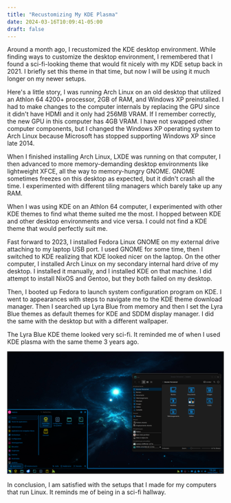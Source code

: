 ```yaml
---
title: "Recustomizing My KDE Plasma"
date: 2024-03-16T10:09:41-05:00
draft: false
---
```


Around a month ago, I recustomized the KDE desktop environment. While finding ways to customize the desktop environment, I remembered that I found a sci-fi-looking theme that would fit nicely with my KDE setup back in 2021. I briefly set this theme in that time, but now I will be using it much longer on my newer setups.

Here's a little story, I was running Arch Linux on an old desktop that utilized an Athlon 64 4200+ processor, 2GB of RAM, and Windows XP preinstalled. I had to make changes to the computer internals by replacing the GPU since it didn't have HDMI and it only had 256MB VRAM. If I remember correctly, the new GPU in this computer has 4GB VRAM. I have not swapped other computer components, but I changed the Windows XP operating system to Arch Linux because Microsoft has stopped supporting Windows XP since late 2014.

When I finished installing Arch Linux, LXDE was running on that computer, I then advanced to more memory-demanding desktop environments like lightweight XFCE, all the way to memory-hungry GNOME. GNOME sometimes freezes on this desktop as expected, but it didn't crash all the time. I experimented with different tiling managers which barely take up any RAM.

When I was using KDE on an Athlon 64 computer, I experimented with other KDE themes to find what theme suited me the most. I hopped between KDE and other desktop environments and vice versa. I could not find a KDE theme that would perfectly suit me.

Fast forward to 2023, I installed Fedora Linux GNOME on my external drive attaching to my laptop USB port. I used GNOME for some time, then I switched to KDE realizing that KDE looked nicer on the laptop. On the other computer, I installed Arch Linux on my secondary internal hard drive of my desktop. I installed it manually, and I installed KDE on that machine. I did attempt to install NixOS and Gentoo, but they both failed on my desktop.

Then, I booted up Fedora to launch system configuration program on KDE. I went to appearances with steps to navigate me to the KDE theme download manager. Then I searched up Lyra Blue from memory and then I set the Lyra Blue themes as default themes for KDE and SDDM display manager. I did the same with the desktop but with a different wallpaper.

The Lyra Blue KDE theme looked very sci-fi. It reminded me of when I used KDE plasma with the same theme 3 years ago.

![Lyra Blue Desktop Screenshot](/images/lyrab-desktop-screenshot.png)

In conclusion, I am satisfied with the setups that I made for my computers that run Linux. It reminds me of being in a sci-fi hallway.
